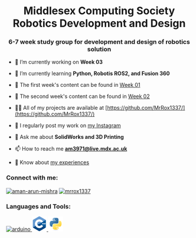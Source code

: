 <h1 align="center">Middlesex Computing Society Robotics Development and Design</h1>
<h3 align="center">6-7 week study group for development and design of robotics solution</h3>

- 🔭 I’m currently working on **Week 03**

- 🌱 I’m currently learning **Python, Robotis ROS2, and Fusion 360**

- 👯 The first week's content can be found in [Week 01](https://github.com/MrRox1337/MCS-RDD-SG/tree/main/Week%2001)

- 👯 The second week's content can be found in [Week 02](https://github.com/MrRox1337/MCS-RDD-SG/tree/main/Week%2002)

- 👨‍💻 All of my projects are available at [https://github.com/MrRox1337/](https://github.com/MrRox1337/)

- 📝 I regularly post my work on [my Instagram](https://www.instagram.com/mrrox1337/)

- 💬 Ask me about **SolidWorks and 3D Printing**

- 📫 How to reach me **am3971@live.mdx.ac.uk**

- 📄 Know about [my experiences](https://app.rezi.ai/s/erZJmjWCsnd43XGUwG83)

<h3 align="left">Connect with me:</h3>
<p align="left">
<a href="https://linkedin.com/in/aman-arun-mishra" target="blank"><img align="center" src="https://raw.githubusercontent.com/rahuldkjain/github-profile-readme-generator/master/src/images/icons/Social/linked-in-alt.svg" alt="aman-arun-mishra" height="30" width="40" /></a>
<a href="https://instagram.com/mrrox1337" target="blank"><img align="center" src="https://raw.githubusercontent.com/rahuldkjain/github-profile-readme-generator/master/src/images/icons/Social/instagram.svg" alt="mrrox1337" height="30" width="40" /></a>
</p>

<h3 align="left">Languages and Tools:</h3>
<p align="left"> <a href="https://www.arduino.cc/" target="_blank" rel="noreferrer"> <img src="https://cdn.worldvectorlogo.com/logos/arduino-1.svg" alt="arduino" width="40" height="40"/> </a> <a href="https://www.w3schools.com/cpp/" target="_blank" rel="noreferrer"> <img src="https://raw.githubusercontent.com/devicons/devicon/master/icons/cplusplus/cplusplus-original.svg" alt="cplusplus" width="40" height="40"/> </a> <a href="https://www.python.org" target="_blank" rel="noreferrer"> <img src="https://raw.githubusercontent.com/devicons/devicon/master/icons/python/python-original.svg" alt="python" width="40" height="40"/> </a> </p>
